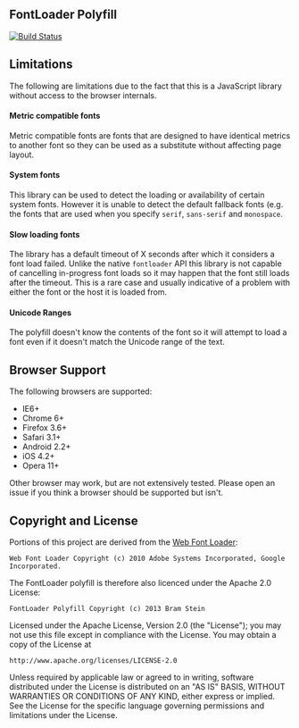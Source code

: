 ## FontLoader Polyfill

[![Build Status](https://travis-ci.org/bramstein/fontloader.png?branch=master)](https://travis-ci.org/bramstein/fontloader)

## Limitations

The following are limitations due to the fact that this is a JavaScript library without access to the browser internals.

#### Metric compatible fonts

Metric compatible fonts are fonts that are designed to have identical metrics to another font so they can be used as a substitute without affecting page layout. 

#### System fonts

This library can be used to detect the loading or availability of certain system fonts. However it is unable to detect the default fallback fonts (e.g. the fonts that are used when you specify `serif`, `sans-serif` and `monospace`.

#### Slow loading fonts

The library has a default timeout of X seconds after which it considers a font load failed. Unlike the native `fontloader` API this library is not capable of cancelling in-progress font loads so it may happen that the font still loads after the timeout. This is a rare case and usually indicative of a problem with either the font or the host it is loaded from.

#### Unicode Ranges

The polyfill doesn't know the contents of the font so it will attempt to load a font even if it doesn't match the Unicode range of the text.

## Browser Support

The following browsers are supported:

* IE6+
* Chrome 6+
* Firefox 3.6+
* Safari 3.1+
* Android 2.2+
* iOS 4.2+
* Opera 11+

Other browser may work, but are not extensively tested. Please open an issue if you think a browser should be supported but isn't.

## Copyright and License

Portions of this project are derived from the [Web Font Loader](https://github.com/typekit/webfontloader):

    Web Font Loader Copyright (c) 2010 Adobe Systems Incorporated, Google Incorporated.

The FontLoader polyfill is therefore also licenced under the Apache 2.0 License:

    FontLoader Polyfill Copyright (c) 2013 Bram Stein

Licensed under the Apache License, Version 2.0 (the "License"); you may not use this file except in compliance with the License. You may obtain a copy of the License at

    http://www.apache.org/licenses/LICENSE-2.0

Unless required by applicable law or agreed to in writing, software distributed under the License is distributed on an "AS IS" BASIS, WITHOUT WARRANTIES OR CONDITIONS OF ANY KIND, either express or implied. See the License for the specific language governing permissions and limitations under the License.
